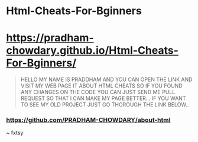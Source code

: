 # Html-Cheats-For-Bginners
# https://pradham-chowdary.github.io/Html-Cheats-For-Bginners/
> HELLO MY NAME IS PRADDHAM AND YOU CAN OPEN THE LINK AND VISIT MY WEB PAGE IT ABOUT HTML CHEATS SO IF YOU FOUND ANY CHANGES ON THE CODE YOU CAN JUST SEND ME PULL REQUEST SO THAT I CAN MAKE MY PAGE BETTER...
IF YOU WANT TO SEE MY OLD PROJECT JUST GO THOROUGH THE LINK BELOW..
### https://github.com/PRADHAM-CHOWDARY/about-html
~ fxtsy
